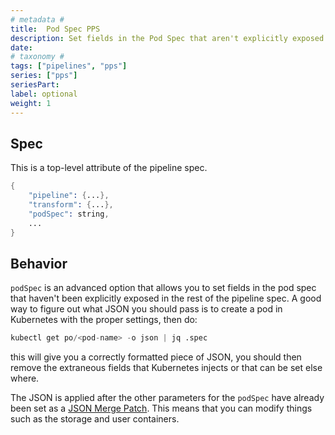 ```yaml
---
# metadata # 
title:  Pod Spec PPS
description: Set fields in the Pod Spec that aren't explicitly exposed.
date: 
# taxonomy #
tags: ["pipelines", "pps"]
series: ["pps"]
seriesPart:
label: optional
weight: 1
---
```


##  Spec
This is a top-level attribute of the pipeline spec. 

```s
{
    "pipeline": {...},
    "transform": {...},
    "podSpec": string,
    ...
}

```

## Behavior 

`podSpec` is an advanced option that allows you to set fields in the pod spec
that haven't been explicitly exposed in the rest of the pipeline spec. A good
way to figure out what JSON you should pass is to create a pod in Kubernetes
with the proper settings, then do:

```s
kubectl get po/<pod-name> -o json | jq .spec
```

this will give you a correctly formatted piece of JSON, you should then remove
the extraneous fields that Kubernetes injects or that can be set else where.

The JSON is applied after the other parameters for the `podSpec` have already
been set as a [JSON Merge Patch](https://tools.ietf.org/html/rfc7386). This
means that you can modify things such as the storage and user containers.

